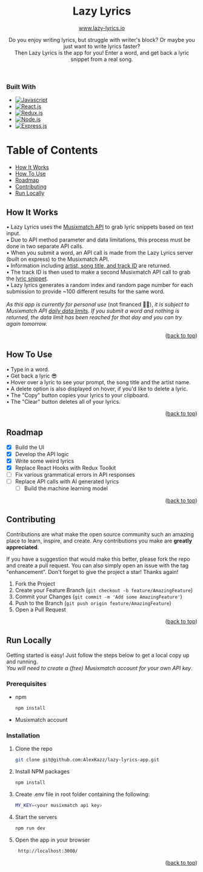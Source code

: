 <!-- [![Contributors][contributors-shield]][contributors-url]
[![Stargazers][stars-shield]][stars-url]
[![Issues][issues-shield]][issues-url] -->

<div>
<h1 align="center">Lazy Lyrics</h1>

<p align="center">
<a href="https://www.lazy-lyrics.io/">www.lazy-lyrics.io</a>
</p>

<p align="center">
Do you enjoy writing lyrics, but struggle with writer's block?
Or maybe you just want to write lyrics faster?
<br />
Then Lazy Lyrics is the app for you!
Enter a word, and get back a lyric snippet from a real song.
</p>
</div>
<br />

### Built With

- [![Javascript][javascript]][javascript-url]
- [![React.js][react.js]][react-url]
- [![Redux.js][redux.js]][redux.js-url]
- [![Node.js][node.js]][node.js-url]
- [![Express.js][express.js]][express.js-url]

# Table of Contents

- [How It Works](#how-it-works)
- [How To Use](#how-to-use)
- [Roadmap](#roadmap)
- [Contributing](#contributing)
- [Run Locally](#run-locally)

## How It Works

• Lazy Lyrics uses the <a href="https://developer.musixmatch.com/">Musixmatch API</a> to grab lyric snippets based on text input.
<br/>
• Due to API method parameter and data limitations, this process must be done in two separate API calls.
<br/>
• When you submit a word, an API call is made from the Lazy Lyrics server (built on express) to the Musixmatch API.
<br/>
• Information including <a href="https://developer.musixmatch.com/documentation/api-reference/track-search">artist, song title, and track ID</a> are returned.
<br/>
• The track ID is then used to make a second Musixmatch API call to grab the <a href="https://developer.musixmatch.com/documentation/api-reference/track-snippet-get">lyric snippet</a>.
<br/>
• Lazy lyrics generates a random index and random page number for each submission to provide ~100 different results for the same word.
<br/>
<br/>
_As this app is currently for personal use_ (not financed 🤷‍♂️), _it is subject to Musixmatch API <a href="https://developer.musixmatch.com/faq">daily data limits</a>. If you submit a word and nothing is returned, the data limit has been reached for that day and you can try again tomorrow._

<p align="right">(<a href="#table-of-contents">back to top</a>)</p>

## How To Use

• Type in a word.
<br/>
• Get back a lyric 😎
<br/>
• Hover over a lyric to see your prompt, the song title and the artist name.
<br/>
• A delete option is also displayed on hover, if you'd like to delete a lyric.
<br/>
• The "Copy" button copies your lyrics to your clipboard.
<br/>
• The "Clear" button deletes all of your lyrics.
<br/>

<p align="right">(<a href="#table-of-contents">back to top</a>)</p>

## Roadmap

- [x] Build the UI
- [x] Develop the API logic
- [x] Write some weird lyrics
- [x] Replace React Hooks with Redux Toolkit
- [ ] Fix various grammatical errors in API responses
- [ ] Replace API calls with AI generated lyrics
  - [ ] Build the machine learning model

<p align="right">(<a href="#table-of-contents">back to top</a>)</p>

## Contributing

Contributions are what make the open source community such an amazing place to learn, inspire, and create. Any contributions you make are **greatly appreciated**.

If you have a suggestion that would make this better, please fork the repo and create a pull request. You can also simply open an issue with the tag "enhancement".
Don't forget to give the project a star! Thanks again!

1. Fork the Project
2. Create your Feature Branch (`git checkout -b feature/AmazingFeature`)
3. Commit your Changes (`git commit -m 'Add some AmazingFeature'`)
4. Push to the Branch (`git push origin feature/AmazingFeature`)
5. Open a Pull Request

<p align="right">(<a href="#table-of-contents">back to top</a>)</p>

## Run Locally

Getting started is easy! Just follow the steps below to get a local copy up and running.
<br/>
_You will need to create a (free) Musixmatch account for your own API key_.

### Prerequisites

- npm
  ```sh
  npm install
  ```
- Musixmatch account

### Installation

1. Clone the repo
   ```sh
   git clone git@github.com:AlexKazz/lazy-lyrics-app.git
   ```
2. Install NPM packages
   ```sh
   npm install
   ```
3. Create .env file in root folder containing the following:
   ```sh
   MY_KEY=<your musixmatch api key>
   ```
4. Start the servers
   ```js
   npm run dev
   ```
5. Open the app in your browser
   ```sh
    http://localhost:3000/
   ```

<p align="right">(<a href="#table-of-contents">back to top</a>)</p>

[contributors-shield]: https://img.shields.io/github/contributors/AlexKazz/lazy-lyrics-app
[contributors-url]: https://www.linkedin.com/in/alex-kazenoff/
[stars-shield]: https://img.shields.io/github/stars/lazy-lyrics-app
[stars-url]: https://github.com/AlexKazz/lazy-lyrics-app
[issues-shield]: https://img.shields.io/github/issues-raw/AlexKazz/lazy-lyrics-app
[issues-url]: https://github.com/AlexKazz/lazy-lyrics-app/issues
[react.js]: https://img.shields.io/badge/React-20232A?style=for-the-badge&logo=react&logoColor=61DAFB
[react-url]: https://reactjs.org/
[javascript]: https://img.shields.io/badge/JavaScript-F7DF1E?style=for-the-badge&logo=javascript&logoColor=black
[javascript-url]: https://www.javascript.com/
[node.js]: https://img.shields.io/badge/Node.js-43853D?style=for-the-badge&logo=node.js&logoColor=white
[node.js-url]: https://nodejs.org/en/
[express.js]: https://img.shields.io/badge/Express.js-000000?style=for-the-badge&logo=express&logoColor=white
[express.js-url]: https://expressjs.com/
[redux.js]: https://img.shields.io/badge/Redux-593D88?style=for-the-badge&logo=redux&logoColor=white
[redux.js-url]: https://redux-toolkit.js.org/
